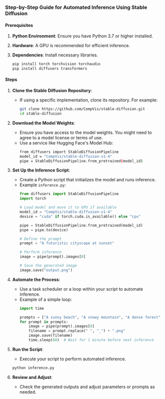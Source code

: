 ### Step-by-Step Guide for Automated Inference Using Stable Diffusion

#### Prerequisites
1. **Python Environment**: Ensure you have Python 3.7 or higher installed.
2. **Hardware**: A GPU is recommended for efficient inference.
3. **Dependencies**: Install necessary libraries.

   ```bash
   pip install torch torchvision torchaudio
   pip install diffusers transformers
   ```

#### Steps

1. **Clone the Stable Diffusion Repository**:
   - If using a specific implementation, clone its repository. For example:
     ```bash
     git clone https://github.com/CompVis/stable-diffusion.git
     cd stable-diffusion
     ```

2. **Download the Model Weights**:
   - Ensure you have access to the model weights. You might need to agree to a model license or terms of use.
   - Use a service like Hugging Face's Model Hub:
     ```bash
     from diffusers import StableDiffusionPipeline
     model_id = "CompVis/stable-diffusion-v1-4"
     pipe = StableDiffusionPipeline.from_pretrained(model_id)
     ```

3. **Set Up the Inference Script**:
   - Create a Python script that initializes the model and runs inference.
   - Example `inference.py`:
     ```python
     from diffusers import StableDiffusionPipeline
     import torch

     # Load model and move it to GPU if available
     model_id = "CompVis/stable-diffusion-v1-4"
     device = "cuda" if torch.cuda.is_available() else "cpu"

     pipe = StableDiffusionPipeline.from_pretrained(model_id)
     pipe = pipe.to(device)

     # Define the prompt
     prompt = "A futuristic cityscape at sunset"

     # Perform inference
     image = pipe(prompt).images[0]

     # Save the generated image
     image.save("output.png")
     ```

4. **Automate the Process**:
   - Use a task scheduler or a loop within your script to automate inference.
   - Example of a simple loop:
     ```python
     import time

     prompts = ["A sunny beach", "A snowy mountain", "A dense forest"]
     for prompt in prompts:
         image = pipe(prompt).images[0]
         filename = prompt.replace(" ", "_") + ".png"
         image.save(filename)
         time.sleep(60)  # Wait for 1 minute before next inference
     ```

5. **Run the Script**:
   - Execute your script to perform automated inference.
   ```bash
   python inference.py
   ```

6. **Review and Adjust**:
   - Check the generated outputs and adjust parameters or prompts as needed.
